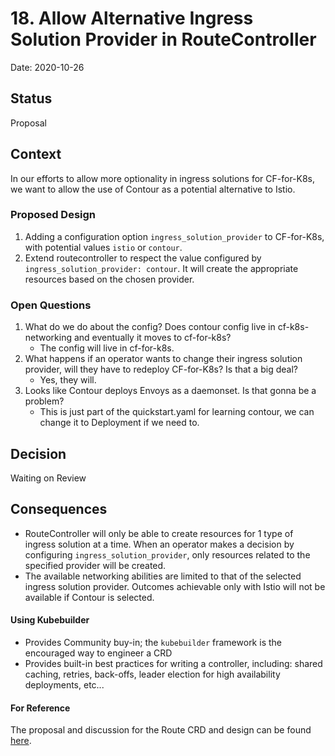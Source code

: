 # 18. Allow Alternative Ingress Solution Provider in RouteController

Date: 2020-10-26

## Status

Proposal

## Context
In our efforts to allow more optionality in ingress solutions for CF-for-K8s, we
want to allow the use of Contour as a potential alternative to Istio.

### Proposed Design

1. Adding a configuration option `ingress_solution_provider` to CF-for-K8s, with
   potential values `istio` or `contour`.
2. Extend routecontroller to respect the value configured by `ingress_solution_provider: contour`. It will create the appropriate resources based on the chosen provider.

### Open Questions
1. What do we do about the config? Does contour config live in cf-k8s-networking
   and eventually it moves to cf-for-k8s?
   * The config will live in cf-for-k8s.
2. What happens if an operator wants to change their ingress solution provider,
   will they have to redeploy CF-for-K8s? Is that a big deal?
   * Yes, they will.
3. Looks like Contour deploys Envoys as a daemonset. Is that gonna be a problem?
   * This is just part of the quickstart.yaml for learning contour, we can
     change it to Deployment if we need to.

## Decision
Waiting on Review

## Consequences
* RouteController will only be able to create resources for 1 type of ingress
  solution at a time. When an operator makes a decision by
  configuring `ingress_solution_provider`, only resources related to the
  specified provider will be created.
* The available networking abilities are limited to that of the selected ingress
  solution provider. Outcomes achievable only with Istio will not be available
  if Contour is selected.

#### Using Kubebuilder
* Provides Community buy-in; the `kubebuilder` framework is the encouraged way to engineer a CRD
* Provides built-in best practices for writing a controller, including: shared caching, retries, back-offs, leader election for high availability deployments, etc...

#### For Reference
The proposal and discussion for the Route CRD and design can be found [here](https://docs.google.com/document/d/1DF7eTBut1I74w_sVaQ4eeF74iQes1nG3iUv7iJ7E35U/edit?usp=sharing).

